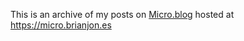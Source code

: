 This is an archive of my posts on [Micro.blog](https://micro.blog) hosted at <https://micro.brianjon.es>
